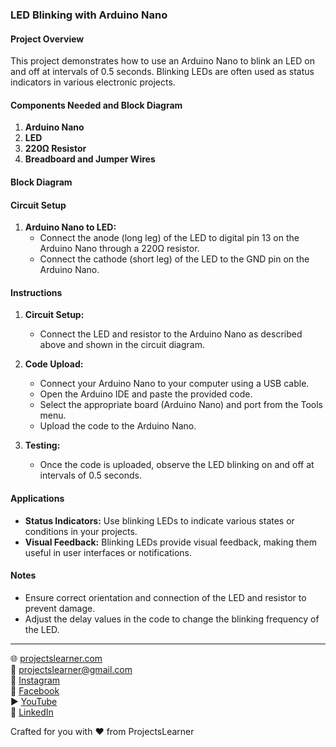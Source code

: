 ### LED Blinking with Arduino Nano

#### Project Overview

This project demonstrates how to use an Arduino Nano to blink an LED on and off at intervals of 0.5 seconds. Blinking LEDs are often used as status indicators in various electronic projects.

#### Components Needed and Block Diagram

1. **Arduino Nano**
2. **LED**
3. **220Ω Resistor**
4. **Breadboard and Jumper Wires**

#### Block Diagram



#### Circuit Setup

1. **Arduino Nano to LED:**
   - Connect the anode (long leg) of the LED to digital pin 13 on the Arduino Nano through a 220Ω resistor.
   - Connect the cathode (short leg) of the LED to the GND pin on the Arduino Nano.

#### Instructions

1. **Circuit Setup:**
   - Connect the LED and resistor to the Arduino Nano as described above and shown in the circuit diagram.

2. **Code Upload:**
   - Connect your Arduino Nano to your computer using a USB cable.
   - Open the Arduino IDE and paste the provided code.
   - Select the appropriate board (Arduino Nano) and port from the Tools menu.
   - Upload the code to the Arduino Nano.

3. **Testing:**
   - Once the code is uploaded, observe the LED blinking on and off at intervals of 0.5 seconds.

#### Applications

- **Status Indicators:** Use blinking LEDs to indicate various states or conditions in your projects.
- **Visual Feedback:** Blinking LEDs provide visual feedback, making them useful in user interfaces or notifications.

#### Notes

- Ensure correct orientation and connection of the LED and resistor to prevent damage.
- Adjust the delay values in the code to change the blinking frequency of the LED.

---

🌐 [projectslearner.com](https://projectslearner.com)  
📧 [projectslearner@gmail.com](mailto:projectslearner@gmail.com)  
📸 [Instagram](https://www.instagram.com/projectslearner/)  
📘 [Facebook](https://www.facebook.com/projectslearner)  
▶️ [YouTube](https://www.youtube.com/@ProjectsLearner)  
📘 [LinkedIn](https://www.linkedin.com/in/projectslearner)  

Crafted for you with ❤️ from ProjectsLearner